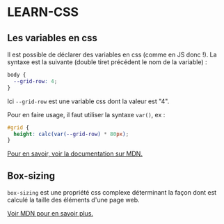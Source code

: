 # LEARN-CSS

## Les variables en css
Il est possible de déclarer des variables en css (comme en JS donc !).
La syntaxe est la suivante (double tiret précédent le nom de la variable) : 
```css
body {
  --grid-row: 4; 
}
```
Ici `--grid-row` est une variable css dont la valeur est "4".

Pour en faire usage, il faut utiliser la syntaxe `var()`, ex :
```css
#grid {
  height: calc(var(--grid-row) * 80px);
}
```

[Pour en savoir, voir la documentation sur MDN.](https://developer.mozilla.org/fr/docs/Web/CSS/Using_CSS_custom_properties)

## Box-sizing
`box-sizing` est une propriété css complexe déterminant la façon dont est calculé 
la taille des éléments d'une page web.

[Voir MDN pour en savoir plus.](https://developer.mozilla.org/fr/docs/Web/CSS/box-sizing)